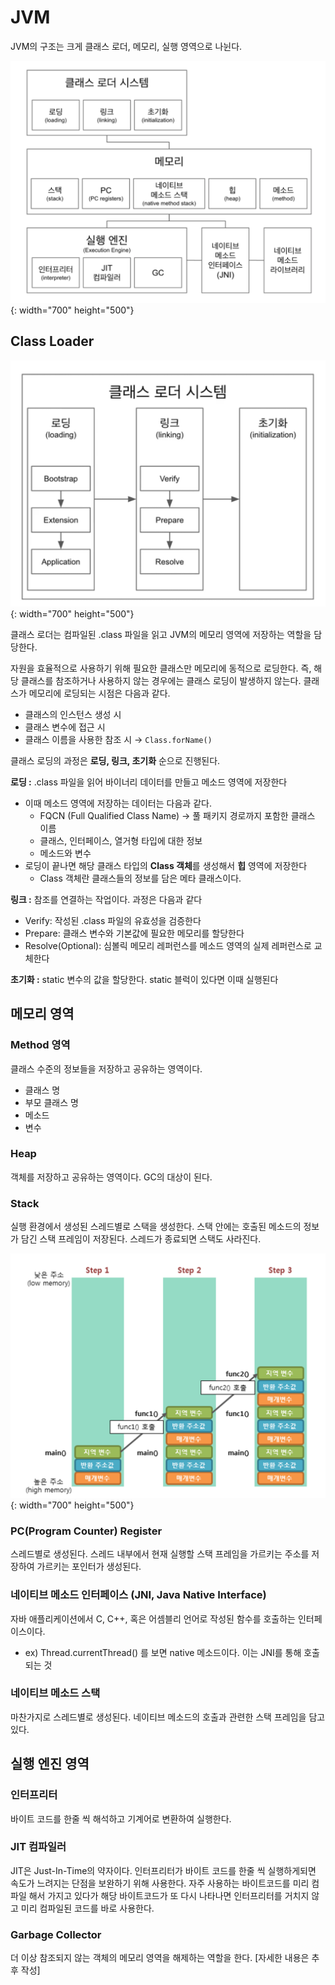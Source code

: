# JVM

JVM의 구조는 크게 클래스 로더, 메모리, 실행 영역으로 나뉜다.

![jvm](./img/jvm.png){: width="700" height="500"}

## Class Loader

![class-loader](./img/class_loader.png){: width="700" height="500"}

클래스 로더는 컴파일된 .class 파일을 읽고 JVM의 메모리 영역에 저장하는 역할을 담당한다. 

자원을 효율적으로 사용하기 위해 필요한 클래스만 메모리에 동적으로 로딩한다. 즉, 해당 클래스를 참조하거나 사용하지 않는 경우에는 클래스 로딩이 발생하지 않는다. 클래스가 메모리에 로딩되는 시점은 다음과 같다.

- 클래스의 인스턴스 생성 시
- 클래스 변수에 접근 시
- 클래스 이름을 사용한 참조 시 → `Class.forName()`

클래스 로딩의 과정은 **로딩, 링크, 초기화** 순으로 진행된다.

**로딩 :**  .class 파일을 읽어 바이너리 데이터를 만들고 메소드 영역에 저장한다

- 이때 메소드 영역에 저장하는 데이터는 다음과 같다.
    - FQCN (Full Qualified Class Name) → 풀 패키지 경로까지 포함한 클래스 이름
    - 클래스, 인터페이스, 열거형 타입에 대한 정보
    - 메소드와 변수
- 로딩이 끝나면 해당 클래스 타입의 **Class 객체**를 생성해서 **힙** 영역에 저장한다
    - Class 객체란 클래스들의 정보를 담은 메타 클래스이다.

**링크 :** 참조를 연결하는 작업이다. 과정은 다음과 같다

- Verify: 작성된 .class 파일의 유효성을 검증한다
- Prepare: 클래스 변수와 기본값에 필요한 메모리를 할당한다
- Resolve(Optional): 심볼릭 메모리 레퍼런스를 메소드 영역의 실제 레퍼런스로 교체한다

**초기화 :** static 변수의 값을 할당한다. static 블럭이 있다면 이때 실행된다

## 메모리 영역

### Method 영역

클래스 수준의 정보들을 저장하고 공유하는 영역이다.

- 클래스 명
- 부모 클래스 명
- 메소드
- 변수

### Heap

객체를 저장하고 공유하는 영역이다. GC의 대상이 된다.

### Stack

실행 환경에서 생성된 스레드별로 스택을 생성한다. 스택 안에는 호출된 메소드의 정보가 담긴 스택 프레임이 저장된다. 스레드가 종료되면 스택도 사라진다.

![stack](./img/stack.png){: width="700" height="500"}

### PC(Program Counter) Register

스레드별로 생성된다. 스레드 내부에서 현재 실행할 스택 프레임을 가르키는 주소를 저장하여 가르키는 포인터가 생성된다.

### 네이티브 메소드 인터페이스 (JNI, Java Native Interface)

자바 애플리케이션에서 C, C++, 혹은 어셈블리 언어로 작성된 함수를 호출하는 인터페이스이다.

- ex) Thread.currentThread() 를 보면 native 메소드이다. 이는 JNI를 통해 호출되는 것

### 네이티브 메소드 스택

마찬가지로 스레드별로 생성된다. 네이티브 메소드의 호출과 관련한 스택 프레임을 담고 있다.

## 실행 엔진 영역

### 인터프리터

바이트 코드를 한줄 씩 해석하고 기계어로 변환하여 실행한다. 

### JIT 컴파일러

JIT은 Just-In-Time의 약자이다. 인터프리터가 바이트 코드를 한줄 씩 실행하게되면 속도가 느려지는 단점을 보완하기 위해 사용한다. 자주 사용하는 바이트코드를 미리 컴파일 해서 가지고 있다가 해당 바이트코드가 또 다시 나타나면 인터프리터를 거치지 않고 미리 컴파일된 코드를 바로 사용한다.

### Garbage Collector

더 이상 참조되지 않는 객체의 메모리 영역을 해제하는 역할을 한다. [자세한 내용은 추후 작성]